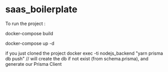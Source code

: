 # saas_boilerplate

To run the project :

docker-compose build

docker-compose up -d

if you just cloned the project
docker exec -ti nodejs_backend "yarn prisma db push" // will create the db if not exist (from schema.prisma), and generate our Prisma Client